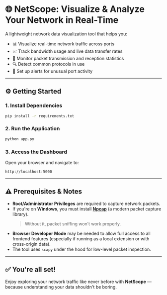 # 🌐 NetScope: Visualize & Analyze Your Network in Real-Time

A lightweight network data visualization tool that helps you:

- 📊 Visualize real-time network traffic across ports  
- 📈 Track bandwidth usage and live data transfer rates  
- 🧮 Monitor packet transmission and reception statistics  
- 🔍 Detect common protocols in use  
- 🚨 Set up alerts for unusual port activity  

---

## ⚙️ Getting Started

### 1. Install Dependencies

```bash
pip install -r requirements.txt
```

### 2. Run the Application

```bash
python app.py
```

### 3. Access the Dashboard

Open your browser and navigate to:

```
http://localhost:5000
```

---

## ⚠️ Prerequisites & Notes

- **Root/Administrator Privileges** are required to capture network packets.
- If you're on **Windows**, you must install [**Npcap**](https://npcap.com/) (a modern packet capture library).  
  > Without it, packet sniffing won’t work properly.  
- **Browser Developer Mode** may be needed to allow full access to all frontend features (especially if running as a local extension or with cross-origin data).
- The tool uses `scapy` under the hood for low-level packet inspection.

---

## ✅ You're all set!

Enjoy exploring your network traffic like never before with **NetScope** — because understanding your data shouldn't be boring.
